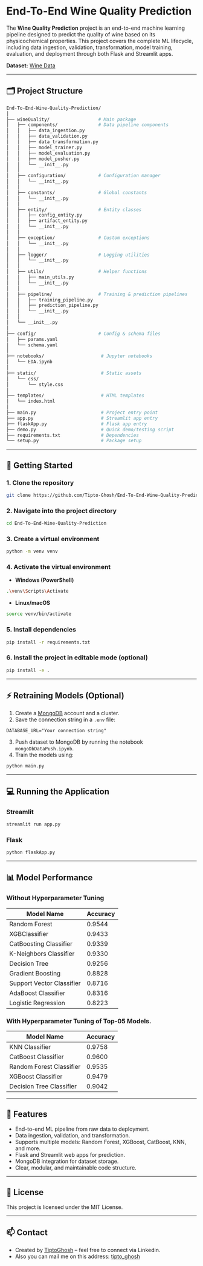 # End-To-End Wine Quality Prediction

The **Wine Quality Prediction** project is an end-to-end machine learning pipeline designed to predict the quality of wine based on its physicochemical properties. This project covers the complete ML lifecycle, including data ingestion, validation, transformation, model training, evaluation, and deployment through both Flask and Streamlit apps.

**Dataset:** [Wine Data](https://www.kaggle.com/datasets/ruthgn/wine-quality-data-set-red-white-wine)

---

## 🗂 Project Structure

```bash
End-To-End-Wine-Quality-Prediction/
│
├── wineQuality/                  # Main package
│   ├── components/               # Data pipeline components
│   │   ├── data_ingestion.py
│   │   ├── data_validation.py
│   │   ├── data_transformation.py
│   │   ├── model_trainer.py
│   │   ├── model_evaluation.py
│   │   ├── model_pusher.py
│   │   └── __init__.py
│   │
│   ├── configuration/            # Configuration manager
│   │   └── __init__.py
│   │
│   ├── constants/                # Global constants
│   │   └── __init__.py
│   │
│   ├── entity/                   # Entity classes
│   │   ├── config_entity.py
│   │   ├── artifact_entity.py
│   │   └── __init__.py
│   │
│   ├── exception/                # Custom exceptions
│   │   └── __init__.py
│   │
│   ├── logger/                   # Logging utilities
│   │   └── __init__.py
│   │
│   ├── utils/                    # Helper functions
│   │   ├── main_utils.py
│   │   └── __init__.py
│   │
│   ├── pipeline/                 # Training & prediction pipelines
│   │   ├── training_pipeline.py
│   │   ├── prediction_pipeline.py
│   │   └── __init__.py
│   │
│   └── __init__.py
│
├── config/                       # Config & schema files
│   ├── params.yaml
│   └── schema.yaml
│
├── notebooks/                     # Jupyter notebooks
│   └── EDA.ipynb
│
├── static/                        # Static assets
│   └── css/
│       └── style.css
│
├── templates/                     # HTML templates
│   └── index.html
│
├── main.py                        # Project entry point
├── app.py                         # Streamlit app entry
├── flaskApp.py                    # Flask app entry
├── demo.py                        # Quick demo/testing script
├── requirements.txt               # Dependencies
└── setup.py                       # Package setup
```

---

## 🚀 Getting Started

### 1. Clone the repository
```bash
git clone https://github.com/Tipto-Ghosh/End-To-End-Wine-Quality-Prediction.git
```

### 2. Navigate into the project directory
```bash
cd End-To-End-Wine-Quality-Prediction
```

### 3. Create a virtual environment
```bash
python -m venv venv
```

### 4. Activate the virtual environment
- **Windows (PowerShell)**
```bash
.\venv\Scripts\Activate
```
- **Linux/macOS**
```bash
source venv/bin/activate
```

### 5. Install dependencies
```bash
pip install -r requirements.txt
```

### 6. Install the project in editable mode (optional)
```bash
pip install -e .
```

---

## ⚡ Retraining Models (Optional)

1. Create a [MongoDB](https://account.mongodb.com/account/login) account and a cluster.
2. Save the connection string in a `.env` file:
```env
DATABASE_URL="Your connection string"
```
3. Push dataset to MongoDB by running the notebook `mongoDbDataPush.ipynb`.
4. Train the models using:
```bash
python main.py
```

---

## 💻 Running the Application

### Streamlit
```bash
streamlit run app.py
```

### Flask
```bash
python flaskApp.py
```

---

## 📊 Model Performance

### Without Hyperparameter Tuning

| Model Name                  | Accuracy  |
|------------------------------|-----------|
| Random Forest               | 0.9544    |
| XGBClassifier               | 0.9433    |
| CatBoosting Classifier      | 0.9339    |
| K-Neighbors Classifier      | 0.9330    |
| Decision Tree               | 0.9256    |
| Gradient Boosting           | 0.8828    |
| Support Vector Classifier   | 0.8716    |
| AdaBoost Classifier         | 0.8316    |
| Logistic Regression         | 0.8223    |

### With Hyperparameter Tuning of Top-05 Models.

| Model Name                  | Accuracy  |
|------------------------------|-----------|
| KNN Classifier               | 0.9758    |
| CatBoost Classifier          | 0.9600    |
| Random Forest Classifier     | 0.9535    |
| XGBoost Classifier           | 0.9479    |
| Decision Tree Classifier     | 0.9042    |

---

## 🔧 Features

- End-to-end ML pipeline from raw data to deployment.
- Data ingestion, validation, and transformation.
- Supports multiple models: Random Forest, XGBoost, CatBoost, KNN, and more.
- Flask and Streamlit web apps for prediction.
- MongoDB integration for dataset storage.
- Clear, modular, and maintainable code structure.

---

## 📌 License
This project is licensed under the MIT License.

---

## 📫 Contact
- Created by [TiptoGhosh](https://www.linkedin.com/in/tipto-ghosh-4b0aab283/) – feel free to connect via Linkedin.
- Also you can mail me on this address: [tipto_ghosh](tiptoghosh@gmail.com)

